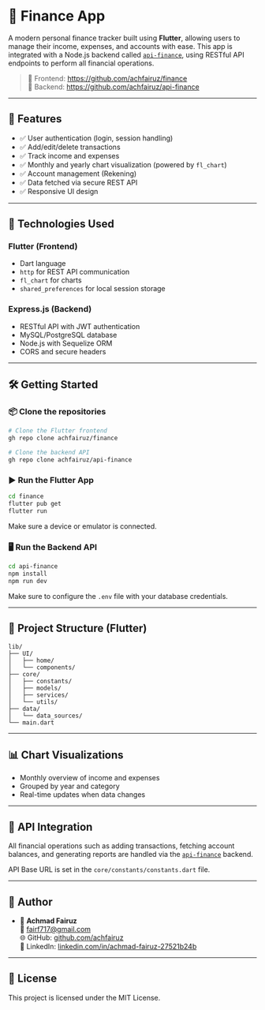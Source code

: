 # 💸 Finance App

A modern personal finance tracker built using **Flutter**, allowing users to manage their income, expenses, and accounts with ease. This app is integrated with a Node.js backend called [`api-finance`](https://github.com/achfairuz/api-finance), using RESTful API endpoints to perform all financial operations.

> 🔗 Frontend: https://github.com/achfairuz/finance  
> 🔗 Backend: https://github.com/achfairuz/api-finance

---

## 📱 Features

- ✅ User authentication (login, session handling)
- ✅ Add/edit/delete transactions
- ✅ Track income and expenses
- ✅ Monthly and yearly chart visualization (powered by `fl_chart`)
- ✅ Account management (Rekening)
- ✅ Data fetched via secure REST API
- ✅ Responsive UI design

---

## 🔧 Technologies Used

### Flutter (Frontend)
- Dart language
- `http` for REST API communication
- `fl_chart` for charts
- `shared_preferences` for local session storage

### Express.js (Backend)
- RESTful API with JWT authentication
- MySQL/PostgreSQL database
- Node.js with Sequelize ORM
- CORS and secure headers

---

## 🛠️ Getting Started

### 📦 Clone the repositories

```bash
# Clone the Flutter frontend
gh repo clone achfairuz/finance

# Clone the backend API
gh repo clone achfairuz/api-finance
```

### ▶️ Run the Flutter App

```bash
cd finance
flutter pub get
flutter run
```

Make sure a device or emulator is connected.

### 🖥️ Run the Backend API

```bash
cd api-finance
npm install
npm run dev
```

Make sure to configure the `.env` file with your database credentials.

---

## 📁 Project Structure (Flutter)

```
lib/
├── UI/
│   ├── home/
│   └── components/
├── core/
│   ├── constants/
│   ├── models/
│   ├── services/
│   └── utils/
├── data/
│   └── data_sources/
└── main.dart
```

---

## 📊 Chart Visualizations

- Monthly overview of income and expenses
- Grouped by year and category
- Real-time updates when data changes

---

## 🔐 API Integration

All financial operations such as adding transactions, fetching account balances, and generating reports are handled via the [`api-finance`](https://github.com/achfairuz/api-finance) backend.

API Base URL is set in the `core/constants/constants.dart` file.

---

## 📇 Author

- 💼 **Achmad Fairuz**  
  📧 [fairf717@gmail.com](mailto:fairf717@gmail.com)  
  🌐 GitHub: [github.com/achfairuz](https://github.com/achfairuz)  
  🔗 LinkedIn: [linkedin.com/in/achmad-fairuz-27521b24b](https://www.linkedin.com/in/achmad-fairuz-27521b24b/)

---

## 📃 License

This project is licensed under the MIT License.